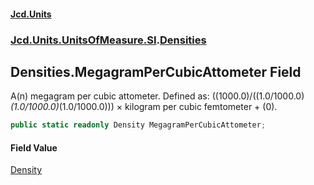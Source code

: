 #### [Jcd.Units](index.md 'index')
### [Jcd.Units.UnitsOfMeasure.SI](Jcd.Units.UnitsOfMeasure.SI.md 'Jcd.Units.UnitsOfMeasure.SI').[Densities](Densities.md 'Jcd.Units.UnitsOfMeasure.SI.Densities')

## Densities.MegagramPerCubicAttometer Field

A(n) megagram per cubic attometer. Defined as: ((1000.0)/((1.0/1000.0)*(1.0/1000.0)*(1.0/1000.0))) × kilogram per cubic femtometer + (0).

```csharp
public static readonly Density MegagramPerCubicAttometer;
```

#### Field Value
[Density](Density.md 'Jcd.Units.UnitTypes.Density')